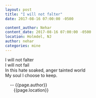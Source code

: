 ```yaml
---
layout: post
title: "I will not falter"
date: 2017-08-16 07:00:00 -0500

content_author: Nehar
content_date: 2017-08-16 07:00:00 -0500
location: Holmdel, NJ
author: nehar
categories: mine
---
```


I will not falter <br>
I will not fail <br>
In this hate soaked, anger tainted world <br>
My soul I choose to keep.


&nbsp;&nbsp;&nbsp;&nbsp;-- {{page.author}} <br>
&nbsp;&nbsp;&nbsp;&nbsp;&nbsp;&nbsp;&nbsp;{{page.location}}
